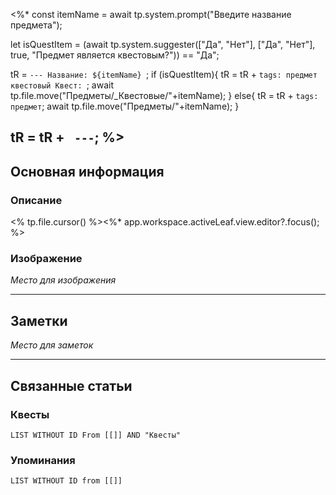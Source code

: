 <%*
const itemName = await tp.system.prompt("Введите название предмета");

let isQuestItem = (await tp.system.suggester(["Да", "Нет"], ["Да", "Нет"], true, "Предмет является квестовым?")) == "Да";

tR = `---
Название: ${itemName}
`;
if (isQuestItem){
	tR = tR + `tags: предмет квестовый
Квест: `;
	await tp.file.move("Предметы/_Квестовые/"+itemName);
}
else{
	tR = tR + `tags: предмет`;
	await tp.file.move("Предметы/"+itemName);
}

tR = tR + `
---`;
%>
---
## Основная информация
### Описание

<% tp.file.cursor() %><%* app.workspace.activeLeaf.view.editor?.focus(); %>

### Изображение

*Место для изображения*

---
## Заметки

*Место для заметок*

---
## Связанные статьи

### Квесты
```dataview
LIST WITHOUT ID From [[]] AND "Квесты"
```
### Упоминания
```dataview
LIST WITHOUT ID from [[]]
```